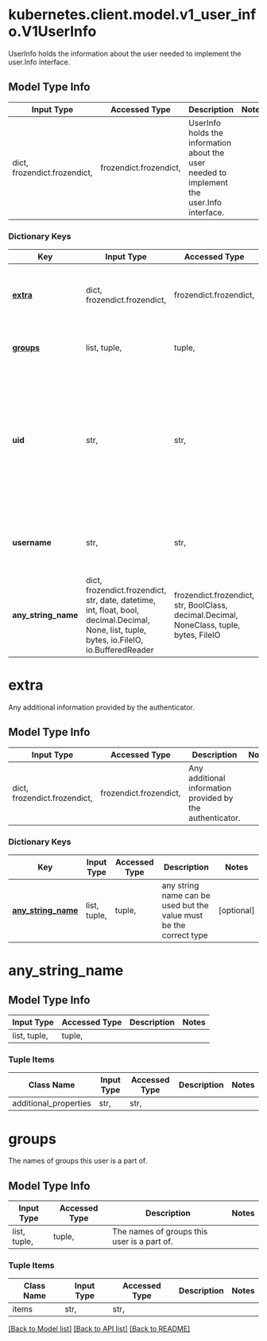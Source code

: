 # kubernetes.client.model.v1_user_info.V1UserInfo

UserInfo holds the information about the user needed to implement the user.Info interface.

## Model Type Info
Input Type | Accessed Type | Description | Notes
------------ | ------------- | ------------- | -------------
dict, frozendict.frozendict,  | frozendict.frozendict,  | UserInfo holds the information about the user needed to implement the user.Info interface. | 

### Dictionary Keys
Key | Input Type | Accessed Type | Description | Notes
------------ | ------------- | ------------- | ------------- | -------------
**[extra](#extra)** | dict, frozendict.frozendict,  | frozendict.frozendict,  | Any additional information provided by the authenticator. | [optional] 
**[groups](#groups)** | list, tuple,  | tuple,  | The names of groups this user is a part of. | [optional] 
**uid** | str,  | str,  | A unique value that identifies this user across time. If this user is deleted and another user by the same name is added, they will have different UIDs. | [optional] 
**username** | str,  | str,  | The name that uniquely identifies this user among all active users. | [optional] 
**any_string_name** | dict, frozendict.frozendict, str, date, datetime, int, float, bool, decimal.Decimal, None, list, tuple, bytes, io.FileIO, io.BufferedReader | frozendict.frozendict, str, BoolClass, decimal.Decimal, NoneClass, tuple, bytes, FileIO | any string name can be used but the value must be the correct type | [optional]

# extra

Any additional information provided by the authenticator.

## Model Type Info
Input Type | Accessed Type | Description | Notes
------------ | ------------- | ------------- | -------------
dict, frozendict.frozendict,  | frozendict.frozendict,  | Any additional information provided by the authenticator. | 

### Dictionary Keys
Key | Input Type | Accessed Type | Description | Notes
------------ | ------------- | ------------- | ------------- | -------------
**[any_string_name](#any_string_name)** | list, tuple,  | tuple,  | any string name can be used but the value must be the correct type | [optional] 

# any_string_name

## Model Type Info
Input Type | Accessed Type | Description | Notes
------------ | ------------- | ------------- | -------------
list, tuple,  | tuple,  |  | 

### Tuple Items
Class Name | Input Type | Accessed Type | Description | Notes
------------- | ------------- | ------------- | ------------- | -------------
additional_properties | str,  | str,  |  | 

# groups

The names of groups this user is a part of.

## Model Type Info
Input Type | Accessed Type | Description | Notes
------------ | ------------- | ------------- | -------------
list, tuple,  | tuple,  | The names of groups this user is a part of. | 

### Tuple Items
Class Name | Input Type | Accessed Type | Description | Notes
------------- | ------------- | ------------- | ------------- | -------------
items | str,  | str,  |  | 

[[Back to Model list]](../../README.md#documentation-for-models) [[Back to API list]](../../README.md#documentation-for-api-endpoints) [[Back to README]](../../README.md)

